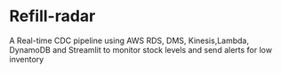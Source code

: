 # Refill-radar
A Real-time CDC pipeline using AWS RDS, DMS, Kinesis,Lambda, DynamoDB and Streamlit to monitor stock levels and send alerts for low inventory
